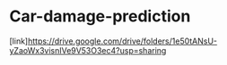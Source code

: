 # Car-damage-prediction
[link]https://drive.google.com/drive/folders/1e50tANsU-yZaoWx3visnIVe9V53O3ec4?usp=sharing
